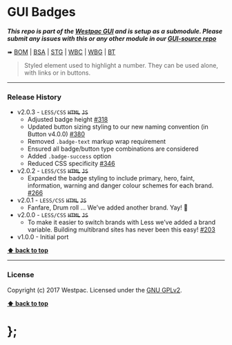 GUI Badges
==========

***This repo is part of the [Westpac GUI](http://gel.westpacgroup.com.au/GUI/) and is setup as a submodule. Please submit any issues with this or any other
module in our [GUI-source repo](https://github.com/WestpacCXTeam/GUI-source/issues)***

➠
[BOM](http://westpaccxteam.github.io/GUI-badges/tests/BOM/) |
[BSA](http://westpaccxteam.github.io/GUI-badges/tests/BSA/) |
[STG](http://westpaccxteam.github.io/GUI-badges/tests/STG/) |
[WBC](http://westpaccxteam.github.io/GUI-badges/tests/WBC/) |
[WBG](http://westpaccxteam.github.io/GUI-badges/tests/WBG/) |
[BT](http://westpaccxteam.github.io/GUI-badges/tests/BT/)

> Styled element used to highlight a number. They can be used alone, with links or in buttons.

----------------------------------------------------------------------------------------------------------------------------------------------------------------


### Release History

* v2.0.3 - `LESS/CSS` ~~`HTML`~~ ~~`JS`~~
  * Adjusted badge height
    [#318](https://github.com/WestpacCXTeam/GUI-source/issues/318)
  * Updated button sizing styling to our new naming convention (in Button v4.0.0)
    [#380](https://github.com/WestpacCXTeam/GUI-source/issues/380)
  * Removed `.badge-text` markup wrap requirement
  * Ensured all badge/button type combinations are considered
  * Added `.badge-success` option
  * Reduced CSS specificity
    [#346](https://github.com/WestpacCXTeam/GUI-source/issues/346)
* v2.0.2 - `LESS/CSS` ~~`HTML`~~ ~~`JS`~~
  * Expanded the badge styling to include primary, hero, faint, information, warning and danger colour schemes for each brand.
    [#266](https://github.com/WestpacCXTeam/GUI-source/issues/266)
* v2.0.1 - `LESS/CSS` ~~`HTML`~~ ~~`JS`~~
  * Fanfare, Drum roll … We’ve added another brand. Yay! :clap:
* v2.0.0 - `LESS/CSS` ~~`HTML`~~ ~~`JS`~~
  * To make it easier to switch brands with Less we’ve added a brand variable. Building multibrand sites has never been this easy!
    [#203](https://github.com/WestpacCXTeam/GUI-source/issues/203)
* v1.0.0 - Initial port

**[⬆ back to top](#content)**


----------------------------------------------------------------------------------------------------------------------------------------------------------------


### License

Copyright (c) 2017 Westpac. Licensed under the [GNU GPLv2](https://raw.githubusercontent.com/WestpacCXTeam/GUI-badges/master/LICENSE).

**[⬆ back to top](#content)**

# };